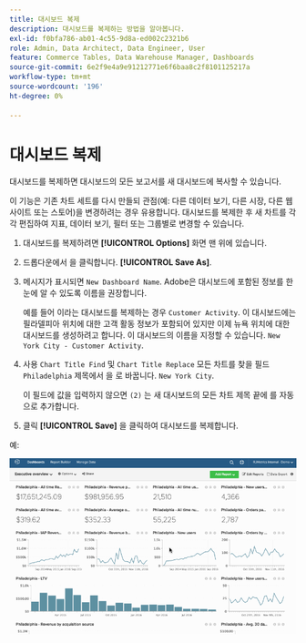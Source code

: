 ```yaml
---
title: 대시보드 복제
description: 대시보드를 복제하는 방법을 알아봅니다.
exl-id: f0bfa786-ab01-4c55-9d8a-ed002c2321b6
role: Admin, Data Architect, Data Engineer, User
feature: Commerce Tables, Data Warehouse Manager, Dashboards
source-git-commit: 6e2f9e4a9e91212771e6f6baa8c2f8101125217a
workflow-type: tm+mt
source-wordcount: '196'
ht-degree: 0%

---
```


# 대시보드 복제

대시보드를 복제하면 대시보드의 모든 보고서를 새 대시보드에 복사할 수 있습니다.

이 기능은 기존 차트 세트를 다시 만들되 관점(예: 다른 데이터 보기, 다른 시장, 다른 웹 사이트 또는 스토어)을 변경하려는 경우 유용합니다. 대시보드를 복제한 후 새 차트를 각각 편집하여 지표, 데이터 보기, 필터 또는 그룹별로 변경할 수 있습니다.

1. 대시보드를 복제하려면 **[!UICONTROL Options]** 화면 맨 위에 있습니다.

1. 드롭다운에서 을 클릭합니다. **[!UICONTROL Save As]**.

1. 메시지가 표시되면 `New Dashboard Name`. Adobe은 대시보드에 포함된 정보를 한눈에 알 수 있도록 이름을 권장합니다.

   예를 들어 이라는 대시보드를 복제하는 경우 `Customer Activity`. 이 대시보드에는 필라델피아 위치에 대한 고객 활동 정보가 포함되어 있지만 이제 뉴욕 위치에 대한 대시보드를 생성하려고 합니다. 이 대시보드의 이름을 지정할 수 있습니다. `New York City - Customer Activity`.

1. 사용 `Chart Title Find` 및 `Chart Title Replace` 모든 차트를 찾을 필드 `Philadelphia` 제목에서 을 로 바꿉니다. `New York City`.

   이 필드에 값을 입력하지 않으면 `(2)` 는 새 대시보드의 모든 차트 제목 끝에 를 자동으로 추가합니다.

1. 클릭 **[!UICONTROL Save]** 을 클릭하여 대시보드를 복제합니다.

예:

![대시보드 복제](../../assets/datgif.gif)
